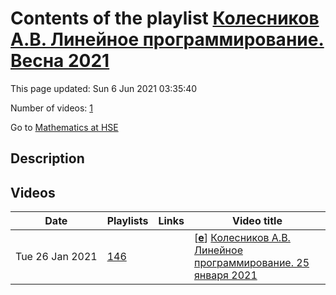# Contents of the playlist [Колесников А.В. Линейное программирование. Весна 2021](https://www.youtube.com/playlist?list=PLq3E5oubNNoAFG1uAMUgWNeG0Mt5UY3N4)

This page updated: Sun 6 Jun 2021 03:35:40

Number of videos: [1](#videos)

Go to [Mathematics at HSE](../README.md)

## Description



## Videos

|Date|Playlists|Links|Video title|
|---|---|---|---|
| Tue&nbsp;26&nbsp;Jan&nbsp;2021 | [146](../playlists/146 "Колесников А.В. Линейное программирование. Весна 2021") |  | [[**e**](https://studio.youtube.com/video/6h9eKxEO79o/edit "Edit")] [Колесников А.В. Линейное программирование. 25 января 2021](https://www.youtube.com/watch?v=6h9eKxEO79o&list=PLq3E5oubNNoAFG1uAMUgWNeG0Mt5UY3N4 "Лекция 2") |
